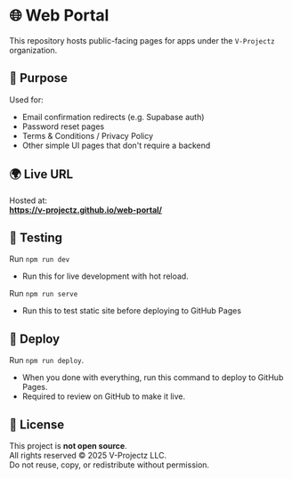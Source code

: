 # 🌐 Web Portal

This repository hosts public-facing pages for apps under the `V-Projectz` organization.

## 🧾 Purpose

Used for:

- Email confirmation redirects (e.g. Supabase auth)
- Password reset pages
- Terms & Conditions / Privacy Policy
- Other simple UI pages that don't require a backend

## 🌍 Live URL

Hosted at:  
**https://v-projectz.github.io/web-portal/**

## 🧪 Testing

Run `npm run dev`

- Run this for live development with hot reload.

Run `npm run serve`

- Run this to test static site before deploying to GitHub Pages

## 🚀 Deploy

Run `npm run deploy`.

- When you done with everything, run this command to deploy to GitHub Pages.
- Required to review on GitHub to make it live.

## 📄 License

This project is **not open source**.  
All rights reserved © 2025 V-Projectz LLC.  
Do not reuse, copy, or redistribute without permission.

